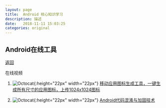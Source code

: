 ```yaml
---
layout: page
title:  Android 核心知识学习
description: 描述
date:   2018-11-11 15:03:25
categories: original
---
```

## Android在线工具

[返回](./)


在线视频
 
 
1. ![Octocat](https://icon.wuruihong.com/favicon.ico){:height="22px" width="22px"} 
<a href="https://icon.wuruihong.com/" target="_blank">移动应用图标生成工具，一键生成所有尺寸的应用图标，上传1024x1024图标</a>
     
 
1. ![Octocat](https://tinypng.com/images/favicon.ico){:height="22px" width="22px"} 
<a href="https://www.imooc.com/learn/879" target="_blank">Android代码混淆与加固技术</a>
     
        
 
 



